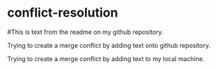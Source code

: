 # conflict-resolution

#This is text from the readme on my github repository.

Trying to create a merge conflict by adding text onto github repository.

Trying to create a merge conflict by adding text to my local machine.
